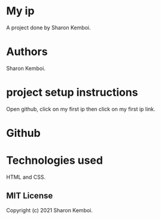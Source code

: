 # My ip
A project done by Sharon Kemboi.

# Authors
Sharon Kemboi.

# project setup instructions
 Open github, click on my first ip then click on my first ip link.

# Github

# Technologies used
  HTML and CSS.

## MIT License
Copyright (c) 2021 Sharon Kemboi.
